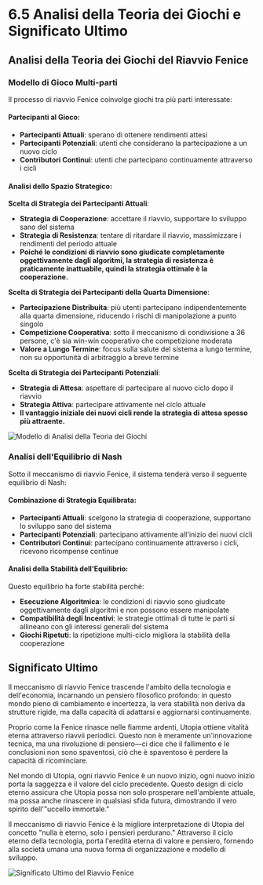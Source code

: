 # 6.5 Analisi della Teoria dei Giochi e Significato Ultimo

## Analisi della Teoria dei Giochi del Riavvio Fenice

### Modello di Gioco Multi-parti

Il processo di riavvio Fenice coinvolge giochi tra più parti interessate:

#### Partecipanti al Gioco:

* **Partecipanti Attuali**: sperano di ottenere rendimenti attesi
* **Partecipanti Potenziali**: utenti che considerano la partecipazione a un nuovo ciclo
* **Contributori Continui**: utenti che partecipano continuamente attraverso i cicli

#### Analisi dello Spazio Strategico:

**Scelta di Strategia dei Partecipanti Attuali**:

* **Strategia di Cooperazione**: accettare il riavvio, supportare lo sviluppo sano del sistema
* **Strategia di Resistenza**: tentare di ritardare il riavvio, massimizzare i rendimenti del periodo attuale
* **Poiché le condizioni di riavvio sono giudicate completamente oggettivamente dagli algoritmi, la strategia di resistenza è praticamente inattuabile, quindi la strategia ottimale è la cooperazione.**

**Scelta di Strategia dei Partecipanti della Quarta Dimensione**:

* **Partecipazione Distribuita**: più utenti partecipano indipendentemente alla quarta dimensione, riducendo i rischi di manipolazione a punto singolo
* **Competizione Cooperativa**: sotto il meccanismo di condivisione a 36 persone, c'è sia win-win cooperativo che competizione moderata
* **Valore a Lungo Termine**: focus sulla salute del sistema a lungo termine, non su opportunità di arbitraggio a breve termine

**Scelta di Strategia dei Partecipanti Potenziali**:

* **Strategia di Attesa**: aspettare di partecipare al nuovo ciclo dopo il riavvio
* **Strategia Attiva**: partecipare attivamente nel ciclo attuale
* **Il vantaggio iniziale dei nuovi cicli rende la strategia di attesa spesso più attraente.**

![Modello di Analisi della Teoria dei Giochi](/images/图21.svg)

### Analisi dell'Equilibrio di Nash

Sotto il meccanismo di riavvio Fenice, il sistema tenderà verso il seguente equilibrio di Nash:

#### Combinazione di Strategia Equilibrata:

* **Partecipanti Attuali**: scelgono la strategia di cooperazione, supportano lo sviluppo sano del sistema
* **Partecipanti Potenziali**: partecipano attivamente all'inizio dei nuovi cicli
* **Contributori Continui**: partecipano continuamente attraverso i cicli, ricevono ricompense continue

#### Analisi della Stabilità dell'Equilibrio:

Questo equilibrio ha forte stabilità perché:

* **Esecuzione Algoritmica**: le condizioni di riavvio sono giudicate oggettivamente dagli algoritmi e non possono essere manipolate
* **Compatibilità degli Incentivi**: le strategie ottimali di tutte le parti si allineano con gli interessi generali del sistema
* **Giochi Ripetuti**: la ripetizione multi-ciclo migliora la stabilità della cooperazione

## Significato Ultimo

Il meccanismo di riavvio Fenice trascende l'ambito della tecnologia e dell'economia, incarnando un pensiero filosofico profondo: in questo mondo pieno di cambiamento e incertezza, la vera stabilità non deriva da strutture rigide, ma dalla capacità di adattarsi e aggiornarsi continuamente.

Proprio come la Fenice rinasce nelle fiamme ardenti, Utopia ottiene vitalità eterna attraverso riavvii periodici. Questo non è meramente un'innovazione tecnica, ma una rivoluzione di pensiero—ci dice che il fallimento e le conclusioni non sono spaventosi, ciò che è spaventoso è perdere la capacità di ricominciare.

Nel mondo di Utopia, ogni riavvio Fenice è un nuovo inizio, ogni nuovo inizio porta la saggezza e il valore del ciclo precedente. Questo design di ciclo eterno assicura che Utopia possa non solo prosperare nell'ambiente attuale, ma possa anche rinascere in qualsiasi sfida futura, dimostrando il vero spirito dell'"uccello immortale."

Il meccanismo di riavvio Fenice è la migliore interpretazione di Utopia del concetto "nulla è eterno, solo i pensieri perdurano." Attraverso il ciclo eterno della tecnologia, porta l'eredità eterna di valore e pensiero, fornendo alla società umana una nuova forma di organizzazione e modello di sviluppo.

![Significato Ultimo del Riavvio Fenice](/images/图18.svg)